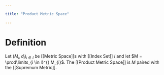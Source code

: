 ```yaml
---

title: "Product Metric Space"

---
```

# Definition
Let $(M_{i}, d_{i})_{i \in I}$ be [[Metric Space]]s with [[Index Set]] $I$ and let $M = \prod\limits_{i \in I}^{}  M_{i}$. The [[Product Metric Space]] is $M$ paired with the [[Supremum Metric]].
